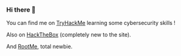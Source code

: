 ### Hi there 👋

<!--
**oghobhainn/oghobhainn** is a ✨ _special_ ✨ repository because its `README.md` (this file) appears on your GitHub profile.

Here are some ideas to get you started:

- 🔭 I’m currently working on ...
- 🌱 I’m currently learning ...
- 👯 I’m looking to collaborate on ...
- 🤔 I’m looking for help with ...
- 💬 Ask me about ...
- 📫 How to reach me: ...
- 😄 Pronouns: ...
- ⚡ Fun fact: ...
-->

<!-- Actual text -->

You can find me on [TryHackMe](https://tryhackme.com/p/oghobhainn) learning some cybersecurity skills !
 <script src="https://tryhackme.com/badge/249466"></script>

Also on [HackTheBox](https://www.hackthebox.eu/home/users/profile/251307) (completely new to the site).

And [RootMe](https://www.root-me.org/oghob?lang=fr), total newbie.
